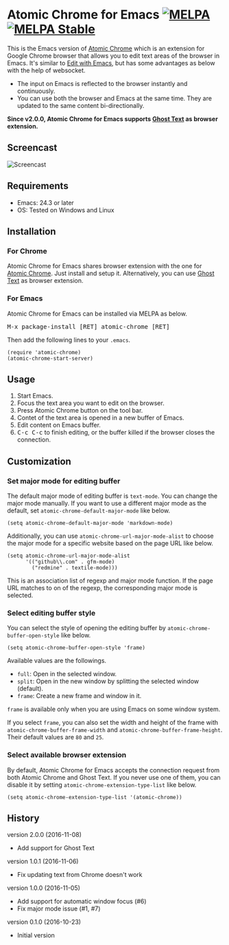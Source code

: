 # Atomic Chrome for Emacs [![MELPA](http://melpa.org/packages/atomic-chrome-badge.svg)](http://melpa.org/#/atomic-chrome) [![MELPA Stable](http://stable.melpa.org/packages/atomic-chrome-badge.svg)](http://stable.melpa.org/#/atomic-chrome)

This is the Emacs version of [Atomic Chrome](https://github.com/tuvistavie/atomic-chrome) which is an extension for Google Chrome browser that allows you to edit text areas of the browser in Emacs. It's similar to [Edit with Emacs](https://github.com/stsquad/emacs_chrome), but has some advantages as below with the help of websocket.

* The input on Emacs is reflected to the browser instantly and continuously.
* You can use both the browser and Emacs at the same time. They are updated to the same content bi-directionally.

__Since v2.0.0, Atomic Chrome for Emacs supports [Ghost Text](https://github.com/GhostText/GhostText) as browser extension.__

## Screencast

![Screencast](https://github.com/alpha22jp/atomic-chrome/blob/master/images/screencast.gif)

## Requirements

* Emacs: 24.3 or later
* OS: Tested on Windows and Linux

## Installation

### For Chrome

Atomic Chrome for Emacs shares browser extension with the one for [Atomic Chrome](https://chrome.google.com/webstore/detail/atomic-chrome/lhaoghhllmiaaagaffababmkdllgfcmc). Just install and setup it. Alternatively, you can use [Ghost Text](https://chrome.google.com/webstore/detail/ghosttext/godiecgffnchndlihlpaajjcplehddca) as browser extension.

### For Emacs

Atomic Chrome for Emacs can be installed via MELPA as below.

<kbd>M-x package-install [RET] atomic-chrome [RET]</kbd>

Then add the following lines to your `.emacs`.

``` emacs-lisp
(require 'atomic-chrome)
(atomic-chrome-start-server)
```

## Usage

1. Start Emacs.
2. Focus the text area you want to edit on the browser.
3. Press Atomic Chrome button on the tool bar.
4. Contet of the text area is opened in a new buffer of Emacs.
5. Edit content on Emacs buffer.
6. <kbd>C-c C-c</kbd> to finish editing, or the buffer killed if the browser closes the connection.

## Customization

### Set major mode for editing buffer

The default major mode of editing buffer is `text-mode`. You can change the major mode manually. If you want to use a different major mode as the default, set `atomic-chrome-default-major-mode` like below.

``` emacs-lisp
(setq atomic-chrome-default-major-mode 'markdown-mode)
```

Additionally, you can use `atomic-chrome-url-major-mode-alist` to choose the major mode for a specific website based on the page URL like below.

``` emacs-lisp
(setq atomic-chrome-url-major-mode-alist
      '(("github\\.com" . gfm-mode)
        ("redmine" . textile-mode)))
```

This is an association list of regexp and major mode function. If the page URL matches to on of the regexp, the corresponding major mode is selected.

### Select editing buffer style

You can select the style of opening the editing buffer by `atomic-chrome-buffer-open-style` like below.

``` emacs-lisp
(setq atomic-chrome-buffer-open-style 'frame)
```

Available values are the followings.

* `full`: Open in the selected window.
* `split`: Open in the new window by splitting the selected window (default).
* `frame`: Create a new frame and window in it.

`frame` is available only when you are using Emacs on some window system.

If you select `frame`, you can also set the width and height of the frame with `atomic-chrome-buffer-frame-width` and `atomic-chrome-buffer-frame-height`. Their default values are `80` and `25`.

### Select available browser extension

By default, Atomic Chrome for Emacs accepts the connection request from both Atomic Chrome and Ghost Text. If you never use one of them, you can disable it by setting `atomic-chrome-extension-type-list` like below.

``` emacs-lisp
(setq atomic-chrome-extension-type-list '(atomic-chrome))
```

## History

version 2.0.0 (2016-11-08)

* Add support for Ghost Text

version 1.0.1 (2016-11-06)

* Fix updating text from Chrome doesn't work

version 1.0.0 (2016-11-05)

* Add support for automatic window focus (#6)
* Fix major mode issue (#1, #7)

version 0.1.0 (2016-10-23)

* Initial version
